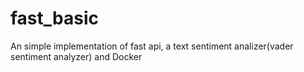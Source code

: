 # fast_basic
An simple implementation of fast api, a text sentiment analizer(vader sentiment analyzer) and Docker  

